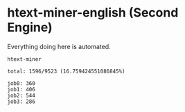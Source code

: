 # htext-miner-english (Second Engine)

Everything doing here is automated.

```
htext-miner

total: 1596/9523 (16.759424551086845%)

job0: 360
job1: 406
job2: 544
job3: 286
```